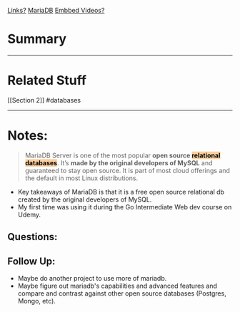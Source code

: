 [Links?](#)
[MariaDB](https://mariadb.org/)
[Embbed Videos?](#)
# Summary
----
# Related Stuff
[[Section 2]]
#databases 

----
# Notes:
> MariaDB Server is one of the most popular **open source <mark style="background: #FFB86CA6;">relational databases</mark>**. It’s **made by the original developers of MySQL** and guaranteed to stay open source. It is part of most cloud offerings and the default in most Linux distributions.
- Key takeaways of MariaDB is that it is a free open source relational db created by the original developers of MySQL.
- My first time was using it during the Go Intermediate Web dev course on Udemy.
## Questions:

## Follow Up:
- Maybe do another project to use more of mariadb. 
- Maybe figure out mariadb's capabilities and advanced features and compare and contrast against other open source databases (Postgres, Mongo, etc).